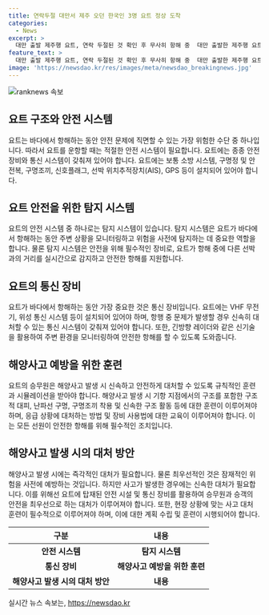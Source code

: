```yaml
---
title: 연락두절 대만서 제주 오던 한국인 3명 요트 정상 도착
categories:
  - News
excerpt: >
  대만 출발 제주행 요트, 연락 두절된 것 확인 후 무사히 항해 중  대만 출발한 제주행 요트 A호가 연락 두절된 후, 건강 이상 없이 항해 중임이 확인됐다. 한국인 승선원 3명도 건강한 것으로 파악됐으며, 요트의 엔진 상태가 좋지 않아 해경이 대비하고 있다. A호는 3일 오후 대만을 출발해 8일 아침 제주에 도착할 예정이었으나, 연락 두절로 신고가 접수되어 수색이 이뤄졌다. 현재 A호는 마라도 남서쪽 해상에서 항해 중이며, 안전하게 항해를 이어가고 있다. (글자 수: 150)
feature_text: >
  대만 출발 제주행 요트, 연락 두절된 것 확인 후 무사히 항해 중  대만 출발한 제주행 요트 A호가 연락 두절된 후, 건강 이상 없이 항해 중임이 확인됐다. 한국인 승선원 3명도 건강한 것으로 파악됐으며, 요트의 엔진 상태가 좋지 않아 해경이 대비하고 있다. A호는 3일 오후 대만을 출발해 8일 아침 제주에 도착할 예정이었으나, 연락 두절로 신고가 접수되어 수색이 이뤄졌다. 현재 A호는 마라도 남서쪽 해상에서 항해 중이며, 안전하게 항해를 이어가고 있다. (글자 수: 150)
image: 'https://newsdao.kr/res/images/meta/newsdao_breakingnews.jpg'
---
```


<p><img src="https://newsdao.kr/res/images/meta/newsdao_breakingnews.jpg" alt="ranknews 속보" /></p>

<h2>요트 구조와 안전 시스템</h2>

<p data-ke-size="size16">요트는 바다에서 항해하는 동안 안전 문제에 직면할 수 있는 가장 위험한 수단 중 하나입니다. 따라서 요트를 운항할 때는 적절한 안전 시스템이 필요합니다. 요트에는 종종 안전 장비와 통신 시스템이 갖춰져 있어야 합니다. 요트에는 보통 소방 시스템, 구명정 및 안전복, 구명조끼, 신호플래그, 선박 위치추적장치(AIS), GPS 등이 설치되어 있어야 합니다.</p>

<h2>요트 안전을 위한 탐지 시스템</h2>

<p data-ke-size="size16">요트의 안전 시스템 중 하나로는 탐지 시스템이 있습니다. 탐지 시스템은 요트가 바다에서 항해하는 동안 주변 상황을 모니터링하고 위험을 사전에 탐지하는 데 중요한 역할을 합니다. 물론 탐지 시스템은 안전을 위해 필수적인 장비로, 요트가 항해 중에 다른 선박과의 거리를 실시간으로 감지하고 안전한 항해를 지원합니다.</p>

<h2>요트의 통신 장비</h2>

<p data-ke-size="size16">요트가 바다에서 항해하는 동안 가장 중요한 것은 통신 장비입니다. 요트에는 VHF 무전기, 위성 통신 시스템 등이 설치되어 있어야 하며, 항행 중 문제가 발생할 경우 신속히 대처할 수 있는 통신 시스템이 갖춰져 있어야 합니다. 또한, 긴방향 레이더와 같은 신기술을 활용하여 주변 환경을 모니터링하여 안전한 항해를 할 수 있도록 도와줍니다.</p>

<h2>해양사고 예방을 위한 훈련</h2>

<p data-ke-size="size16">요트의 승무원은 해양사고 발생 시 신속하고 안전하게 대처할 수 있도록 규칙적인 훈련과 시뮬레이션을 받아야 합니다. 해양사고 발생 시 기항 지점에서의 구조를 포함한 구조적 대피, 난파선 구명, 구명조끼 착용 및 신속한 구조 활동 등에 대한 훈련이 이루어져야 하며, 응급 상황에 대처하는 방법 및 장비 사용법에 대한 교육이 이루어져야 합니다. 이는 모든 선원이 안전한 항해를 위해 필수적인 조치입니다.</p>

<h2>해양사고 발생 시의 대처 방안</h2>

<p data-ke-size="size16">해양사고 발생 시에는 즉각적인 대처가 필요합니다. 물론 최우선적인 것은 잠재적인 위험을 사전에 예방하는 것입니다. 하지만 사고가 발생한 경우에는 신속한 대처가 필요합니다. 이를 위해선 요트에 탑재된 안전 시설 및 통신 장비를 활용하여 승무원과 승객의 안전을 최우선으로 하는 대처가 이루어져야 합니다. 또한, 현장 상황에 맞는 사고 대처 훈련이 필수적으로 이루어져야 하며, 이에 대한 계획 수립 및 훈련이 시행되어야 합니다.</p>

<table>
  <thead>
    <tr>
      <th>구분</th>
      <th>내용</th>
    </tr>
  </thead>
  <tbody>
    <tr>
      <td style="text-align: center; height: 17px;"><b>안전 시스템</b></td>
      <td style="text-align: center; height: 17px;"><b>탐지 시스템</b></td>
    </tr>
    <tr>
      <td style="text-align: center; height: 17px;"><b>통신 장비</b></td>
      <td style="text-align: center; height: 17px;"><b>해양사고 예방을 위한 훈련</b></td>
    </tr>
    <tr>
      <td style="text-align: center; height: 17px;"><b>해양사고 발생 시의 대처 방안</b></td>
      <td style="text-align: center; height: 17px;"><b>내용</b></td>
    </tr>
  </tbody>
</table>
실시간 뉴스 속보는, <a href="https://newsdao.kr" rel="dofollow">https://newsdao.kr</a>


